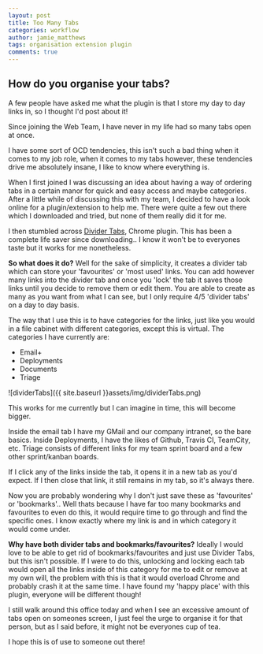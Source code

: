 ```yaml
---
layout: post
title: Too Many Tabs
categories: workflow
author: jamie_matthews
tags: organisation extension plugin
comments: true
---
```


## How do you organise your tabs?

A few people have asked me what the plugin is that I store my day to day links in, so I thought I'd post about it!

Since joining the Web Team, I have never in my life had so many tabs open at once.

I have some sort of OCD tendencies, this isn't such a bad thing when it comes to my job role, when it comes to my tabs however, these tendencies drive me absolutely insane, I like to know where everything is.

When I first joined I was discussing an idea about having a way of ordering tabs in a certain manor for quick and easy access and maybe categories. After a little while of discussing this with my team, I decided to have a look online for a plugin/extension to help me. There were quite a few out there which I downloaded and tried, but none of them really did it for me.

I then stumbled across [Divider Tabs](https://chrome.google.com/webstore/detail/divider-tabs/mpbblhoepkmpgalgppdoahgeoknmjgpc?hl=en), Chrome plugin. This has been a complete life saver since downloading.. I know it won't be to everyones taste but it works for me nonetheless. 

**So what does it do?**
Well for the sake of simplicity, it creates a divider tab which can store your 'favourites' or 'most used' links. You can add however many links into the divider tab and once you 'lock' the tab it saves those links until you decide to remove them or edit them.
You are able to create as many as you want from what I can see, but I only require 4/5 'divider tabs' on a day to day basis.

The way that I use this is to have categories for the links, just like you would in a file cabinet with different categories, except this is virtual. 
The categories I have currently are:
- Email+
- Deployments
- Documents
- Triage

![dividerTabs]({{ site.baseurl }}assets/img/dividerTabs.png)

This works for me currently but I can imagine in time, this will become bigger.

Inside the email tab I have my GMail and our company intranet, so the bare basics.
Inside Deployments, I have the likes of Github, Travis CI, TeamCity, etc.
Triage consists of different links for my team sprint board and a few other sprint/kanban boards.

If I click any of the links inside the tab, it opens it in a new tab as you'd expect.
If I then close that link, it still remains in my tab, so it's always there.

Now you are probably wondering why I don't just save these as 'favourites' or 'bookmarks'.. Well thats because I have far too many bookmarks and favourites to even do this, it would require time to go through and find the specific ones. 
I know exactly where my link is and in which category it would come under. 

**Why have both divider tabs and bookmarks/favourites?**
Ideally I would love to be able to get rid of bookmarks/favourites and just use Divider Tabs, but this isn't possible. If I were to do this, unlocking and locking each tab would open all the links inside of this category for me to edit or remove at my own will, the problem with this is that it would overload Chrome and probably crash it at the same time. 
I have found my 'happy place' with this plugin, everyone will be different though!

I still walk around this office today and when I see an excessive amount of tabs open on someones screen, I just feel the urge to organise it for that person, but as I said before, it might not be everyones cup of tea.

I hope this is of use to someone out there!
